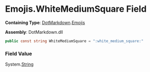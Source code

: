 # Emojis\.WhiteMediumSquare Field

**Containing Type**: [DotMarkdown](../../README.md)\.[Emojis](../README.md)

**Assembly**: DotMarkdown\.dll

```csharp
public const string WhiteMediumSquare = ":white_medium_square:"
```

### Field Value

System\.[String](https://docs.microsoft.com/en-us/dotnet/api/system.string)